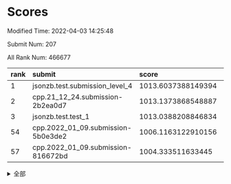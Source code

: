 # Scores

Modified Time: 2022-04-03 14:25:48

Submit Num: 207

All Rank Num: 466677

| rank |               submit               |       score        |       sigma        | pk_num |
| :--- | :--------------------------------- | :----------------- | :----------------- | :----- |
| 1    | jsonzb.test.submission_level_4     | 1013.6037388149394 | 0.813716401005411  | 9018   |
| 2    | cpp.21_12_24.submission-2b2ea0d7   | 1013.1373868548887 | 0.8085903945837553 | 9017   |
| 3    | jsonzb.test.test_1                 | 1013.0388208846834 | 0.797325507548743  | 9012   |
| 54   | cpp.2022_01_09.submission-5b0e3de2 | 1006.1163122910156 | 0.7274172223657268 | 9017   |
| 57   | cpp.2022_01_09.submission-816672bd | 1004.333511633445  | 0.7205035386401689 | 9015   |


<details>
<summary>全部</summary>

| rank |                 submit                 |       score        |       sigma        | pk_num |
| :--- | :------------------------------------- | :----------------- | :----------------- | :----- |
| 1    | jsonzb.test.submission_level_4         | 1013.6037388149394 | 0.813716401005411  | 9018   |
| 2    | cpp.21_12_24.submission-2b2ea0d7       | 1013.1373868548887 | 0.8085903945837553 | 9017   |
| 3    | jsonzb.test.test_1                     | 1013.0388208846834 | 0.797325507548743  | 9012   |
| 4    | gobigger.level_3.submission_level_3_25 | 1011.894484285614  | 0.7866365161947289 | 9022   |
| 5    | gobigger.level_3.submission_level_3_26 | 1011.8146293122983 | 0.7692177730808372 | 9020   |
| 6    | gobigger.level_3.submission_level_3_8  | 1011.2205439782704 | 0.765501521903824  | 9021   |
| 7    | gobigger.level_3.submission_level_3_18 | 1011.006276940069  | 0.7635127732010669 | 9021   |
| 8    | gobigger.level_3.submission_level_3_21 | 1010.8223502205846 | 0.7664109201997755 | 9021   |
| 9    | gobigger.level_3.submission_level_3_0  | 1010.7176669527255 | 0.7603456025141757 | 9014   |
| 10   | gobigger.level_3.submission_level_3_22 | 1010.7052622443241 | 0.7777467075289987 | 9022   |
| 11   | gobigger.level_3.submission_level_3_40 | 1010.5844579271043 | 0.770654753036732  | 9020   |
| 12   | gobigger.level_3.submission_level_3_15 | 1010.576678120089  | 0.7718575051708297 | 9015   |
| 13   | gobigger.level_3.submission_level_3_28 | 1010.5755009728008 | 0.7612524897654227 | 9017   |
| 14   | gobigger.level_3.submission_level_3_5  | 1010.56866712755   | 0.7749468170144058 | 9017   |
| 15   | gobigger.level_3.submission_level_3_35 | 1010.5345880674053 | 0.7534946180261196 | 9020   |
| 16   | gobigger.level_3.submission_level_3_39 | 1010.471102021618  | 0.7392747441210188 | 9014   |
| 17   | gobigger.level_3.submission_level_3_37 | 1010.4368459215963 | 0.7709699393806895 | 9018   |
| 18   | gobigger.level_3.submission_level_3_27 | 1010.3844133894665 | 0.7479342127746493 | 9019   |
| 19   | gobigger.level_3.submission_level_3_38 | 1010.3384481442662 | 0.7573955500703679 | 9016   |
| 20   | gobigger.level_3.submission_level_3_32 | 1010.3352619349773 | 0.7692845234684604 | 9018   |
| 21   | gobigger.level_3.submission_level_3_31 | 1010.2664769885898 | 0.7666413660579714 | 9013   |
| 22   | gobigger.level_3.submission_level_3_4  | 1010.2648187060789 | 0.7608933219558881 | 9018   |
| 23   | gobigger.level_3.submission_level_3_6  | 1010.2361808642596 | 0.7597919087300729 | 9023   |
| 24   | gobigger.level_3.submission_level_3_23 | 1010.2114320666918 | 0.7815711647511547 | 9013   |
| 25   | gobigger.level_3.submission_level_3_12 | 1010.1830318532774 | 0.7435008844160496 | 9018   |
| 26   | gobigger.level_3.submission_level_3_34 | 1010.1422119566896 | 0.7640364401514221 | 9014   |
| 27   | gobigger.level_3.submission_level_3_20 | 1010.0751386350817 | 0.7538962916920536 | 9019   |
| 28   | gobigger.level_3.submission_level_3_42 | 1010.0421893897998 | 0.7465797356270159 | 9021   |
| 29   | gobigger.level_3.submission_level_3_41 | 1010.0260811193042 | 0.7537161997226208 | 9018   |
| 30   | gobigger.level_3.submission_level_3_16 | 1010.0167548951111 | 0.7638581280225839 | 9014   |
| 31   | gobigger.level_3.submission_level_3_11 | 1010.013108976215  | 0.7588196898176316 | 9014   |
| 32   | gobigger.level_3.submission_level_3_46 | 1009.9685520098085 | 0.7283848669756594 | 9015   |
| 33   | gobigger.level_3.submission_level_3_29 | 1009.9114896581865 | 0.7564503014150529 | 9017   |
| 34   | gobigger.level_3.submission_level_3_36 | 1009.8490978651187 | 0.7509577364267352 | 9021   |
| 35   | gobigger.level_3.submission_level_3_17 | 1009.7277939399943 | 0.7548882389187329 | 9021   |
| 36   | gobigger.level_3.submission_level_3_1  | 1009.6709931473886 | 0.7527702956762125 | 9023   |
| 37   | gobigger.level_3.submission_level_3_49 | 1009.6289031360545 | 0.755006692790501  | 9021   |
| 38   | gobigger.level_3.submission_level_3_14 | 1009.6128971247073 | 0.7288249158095684 | 9024   |
| 39   | gobigger.level_3.submission_level_3_47 | 1009.5999784723518 | 0.7816358584931964 | 9019   |
| 40   | gobigger.level_3.submission_level_3_13 | 1009.5338863233904 | 0.7343713538669097 | 9018   |
| 41   | gobigger.level_3.submission_level_3_48 | 1009.4775242520105 | 0.7479998108559741 | 9012   |
| 42   | gobigger.level_3.submission_level_3_30 | 1009.471300289297  | 0.7473213727754519 | 9022   |
| 43   | gobigger.level_3.submission_level_3_43 | 1009.4401543185128 | 0.7383955889827345 | 9019   |
| 44   | gobigger.level_3.submission_level_3_33 | 1009.4348162779623 | 0.7558506193969325 | 9019   |
| 45   | gobigger.level_3.submission_level_3_45 | 1009.396649469701  | 0.7370116953403945 | 9016   |
| 46   | gobigger.level_3.submission_level_3_9  | 1009.3599298092337 | 0.7480830236975315 | 9024   |
| 47   | gobigger.level_3.submission_level_3_10 | 1009.3571684384527 | 0.739689378933933  | 9017   |
| 48   | gobigger.level_3.submission_level_3_19 | 1009.2110380357698 | 0.7556532311529975 | 9018   |
| 49   | gobigger.level_3.submission_level_3_7  | 1009.2071714939224 | 0.7554507463520493 | 9015   |
| 50   | gobigger.level_3.submission_level_3_2  | 1009.1615879381061 | 0.7547168890755487 | 9016   |
| 51   | gobigger.level_3.submission_level_3_3  | 1008.7580952439268 | 0.7533619889236134 | 9019   |
| 52   | gobigger.level_3.submission_level_3_44 | 1008.616085808907  | 0.730762610510392  | 9019   |
| 53   | gobigger.level_3.submission_level_3_24 | 1008.4327561834538 | 0.7393334630646025 | 9018   |
| 54   | cpp.2022_01_09.submission-5b0e3de2     | 1006.1163122910156 | 0.7274172223657268 | 9017   |
| 55   | gobigger.level_1.submission_level_1_44 | 1004.9605674242162 | 0.7166914561726713 | 9020   |
| 56   | gobigger.level_1.submission_level_1_34 | 1004.4199007416003 | 0.7163116704502519 | 9018   |
| 57   | cpp.2022_01_09.submission-816672bd     | 1004.333511633445  | 0.7205035386401689 | 9015   |
| 58   | gobigger.level_1.submission_level_1_19 | 1004.2381283592285 | 0.7217697726873349 | 9022   |
| 59   | gobigger.level_1.submission_level_1_47 | 1004.1643829873933 | 0.71706500580277   | 9023   |
| 60   | gobigger.level_1.submission_level_1_24 | 1004.1440937631239 | 0.7247757404166923 | 9020   |
| 61   | gobigger.level_1.submission_level_1_27 | 1004.1272111973122 | 0.7236716960657836 | 9023   |
| 62   | gobigger.level_1.submission_level_1_12 | 1004.0668833676597 | 0.7212454057917357 | 9020   |
| 63   | gobigger.level_1.submission_level_1_42 | 1003.9876135236756 | 0.7166867912584296 | 9016   |
| 64   | gobigger.level_1.submission_level_1_15 | 1003.9866298018977 | 0.712104967054374  | 9017   |
| 65   | gobigger.level_1.submission_level_1_43 | 1003.9820264794373 | 0.7158442997230087 | 9018   |
| 66   | gobigger.level_1.submission_level_1_33 | 1003.9770825698394 | 0.7200350528607973 | 9017   |
| 67   | gobigger.level_1.submission_level_1_21 | 1003.8619526297471 | 0.7266309245758785 | 9011   |
| 68   | gobigger.level_1.submission_level_1_30 | 1003.814307688982  | 0.7201284240227029 | 9016   |
| 69   | gobigger.level_1.submission_level_1_36 | 1003.8039692136714 | 0.7248958959328994 | 9017   |
| 70   | gobigger.level_1.submission_level_1_10 | 1003.7745924000542 | 0.7155140922449904 | 9012   |
| 71   | gobigger.level_1.submission_level_1_17 | 1003.7560882854339 | 0.7314480540783506 | 9020   |
| 72   | gobigger.level_1.submission_level_1_0  | 1003.7378975678859 | 0.7098960329080456 | 9012   |
| 73   | gobigger.level_1.submission_level_1_13 | 1003.671297914244  | 0.7168921569776375 | 9016   |
| 74   | gobigger.level_1.submission_level_1_46 | 1003.635803229247  | 0.7191473008090448 | 9025   |
| 75   | gobigger.level_1.submission_level_1_11 | 1003.6237118600666 | 0.7144950134560102 | 9020   |
| 76   | gobigger.level_1.submission_level_1_45 | 1003.6165519435215 | 0.723889055705737  | 9023   |
| 77   | gobigger.level_1.submission_level_1_49 | 1003.5741755331478 | 0.7318107112239772 | 9022   |
| 78   | gobigger.level_1.submission_level_1_22 | 1003.5389059686485 | 0.7121253304932678 | 9018   |
| 79   | gobigger.level_1.submission_level_1_14 | 1003.457258859088  | 0.7169344013864558 | 9018   |
| 80   | gobigger.level_1.submission_level_1_26 | 1003.437721654149  | 0.7254344864593509 | 9014   |
| 81   | gobigger.level_1.submission_level_1_9  | 1003.427939804065  | 0.7225941081474617 | 9016   |
| 82   | gobigger.level_1.submission_level_1_20 | 1003.3915994543357 | 0.7148370177217372 | 9012   |
| 83   | gobigger.level_1.submission_level_1_1  | 1003.3218700607528 | 0.7180949767538384 | 9017   |
| 84   | gobigger.level_1.submission_level_1_48 | 1003.3162942500744 | 0.7170803965044634 | 9015   |
| 85   | gobigger.level_1.submission_level_1_16 | 1003.2900272734777 | 0.7173289602882137 | 9019   |
| 86   | gobigger.level_1.submission_level_1_31 | 1003.2849195182424 | 0.7156793527543132 | 9023   |
| 87   | gobigger.level_1.submission_level_1_4  | 1003.1889040540872 | 0.7122326851601929 | 9017   |
| 88   | gobigger.level_1.submission_level_1_35 | 1003.1557355271352 | 0.7232209280128626 | 9014   |
| 89   | gobigger.level_1.submission_level_1_29 | 1003.1058659702417 | 0.7271926106174145 | 9018   |
| 90   | gobigger.level_1.submission_level_1_8  | 1003.084469689878  | 0.7330035590345725 | 9014   |
| 91   | gobigger.level_1.submission_level_1_40 | 1003.0523111862427 | 0.7245511077362327 | 9014   |
| 92   | gobigger.level_1.submission_level_1_32 | 1003.049965655983  | 0.7104599955913496 | 9016   |
| 93   | gobigger.level_1.submission_level_1_28 | 1002.9965104175826 | 0.7230220668688574 | 9014   |
| 94   | gobigger.level_1.submission_level_1_39 | 1002.9750459432971 | 0.7219237182020548 | 9017   |
| 95   | gobigger.level_1.submission_level_1_18 | 1002.8541097967387 | 0.7116234045137367 | 9022   |
| 96   | gobigger.level_1.submission_level_1_7  | 1002.8259801876086 | 0.7240394140394584 | 9021   |
| 97   | gobigger.level_1.submission_level_1_6  | 1002.7183306010132 | 0.7047509255414163 | 9021   |
| 98   | gobigger.level_1.submission_level_1_41 | 1002.6558927685106 | 0.7195726383047822 | 9017   |
| 99   | gobigger.level_1.submission_level_1_23 | 1002.6011392071827 | 0.7127658211483983 | 9017   |
| 100  | gobigger.level_1.submission_level_1_37 | 1002.305954949497  | 0.7078097066028137 | 9021   |
| 101  | gobigger.level_1.submission_level_1_38 | 1002.2593829605879 | 0.7185574345573579 | 9020   |
| 102  | gobigger.level_1.submission_level_1_3  | 1002.0201849790005 | 0.717679041323166  | 9015   |
| 103  | gobigger.level_1.submission_level_1_25 | 1001.9266504043695 | 0.7147793669560757 | 9013   |
| 104  | gobigger.level_1.submission_level_1_5  | 1001.8021259221732 | 0.7139087373210823 | 9017   |
| 105  | gobigger.level_1.submission_level_1_2  | 1001.7132122249299 | 0.7160003210145799 | 9012   |
| 106  | gobigger.random.submission_random_6    | 997.2439863857771  | 0.7183910119928574 | 9016   |
| 107  | gobigger.random.submission_random_38   | 997.055027267502   | 0.7028448657411462 | 9019   |
| 108  | gobigger.random.submission_random_7    | 997.0111810983228  | 0.7000398479010806 | 9016   |
| 109  | gobigger.random.submission_random_22   | 996.9971257623185  | 0.7101336758484766 | 9017   |
| 110  | gobigger.random.submission_random_5    | 996.963325024751   | 0.7094694671275383 | 9018   |
| 111  | gobigger.random.submission_random_30   | 996.9569164902961  | 0.7093850047320795 | 9017   |
| 112  | gobigger.random.submission_random_41   | 996.9288988930733  | 0.7103562526420113 | 9021   |
| 113  | gobigger.random.submission_random_3    | 996.713844865526   | 0.704342809029713  | 9017   |
| 114  | gobigger.random.submission_random_26   | 996.7011240979103  | 0.697538872275026  | 9018   |
| 115  | gobigger.random.submission_random_0    | 996.6742162385707  | 0.7140042086283834 | 9018   |
| 116  | gobigger.random.submission_random_23   | 996.6466150377374  | 0.7077078892894483 | 9015   |
| 117  | gobigger.random.submission_random_9    | 996.6370128286419  | 0.6980028808082627 | 9019   |
| 118  | gobigger.random.submission_random_13   | 996.5965432821944  | 0.7092803611570714 | 9020   |
| 119  | gobigger.random.submission_random_31   | 996.5261371194133  | 0.715615164072765  | 9019   |
| 120  | gobigger.random.submission_random_33   | 996.4527684366357  | 0.7088513622967743 | 9021   |
| 121  | gobigger.random.submission_random_1    | 996.4451462701707  | 0.7094074511424266 | 9018   |
| 122  | gobigger.random.submission_random_24   | 996.4000286862877  | 0.7042996287381701 | 9016   |
| 123  | gobigger.random.submission_random_46   | 996.3856051975935  | 0.6937426702704739 | 9021   |
| 124  | gobigger.random.submission_random_11   | 996.2634160633588  | 0.7195969876142891 | 9014   |
| 125  | gobigger.random.submission_random_19   | 996.1955209389024  | 0.726161126371144  | 9017   |
| 126  | gobigger.random.submission_random_21   | 996.1599245070462  | 0.7049218481581003 | 9016   |
| 127  | gobigger.random.submission_random_36   | 996.0716626613129  | 0.7026116859881547 | 9018   |
| 128  | gobigger.random.submission_random_8    | 996.0205622961095  | 0.7149613194567357 | 9023   |
| 129  | gobigger.random.submission_random_37   | 995.9563002701727  | 0.7128288221054505 | 9016   |
| 130  | gobigger.random.submission_random_43   | 995.9543069453673  | 0.7108069172502348 | 9015   |
| 131  | gobigger.random.submission_random_47   | 995.9261629026253  | 0.7151437077391533 | 9020   |
| 132  | gobigger.random.submission_random_40   | 995.8331274842229  | 0.7143632956366452 | 9019   |
| 133  | gobigger.random.submission_random_45   | 995.7823022495659  | 0.719184097699245  | 9013   |
| 134  | gobigger.random.submission_random_12   | 995.7678526318253  | 0.7085462232020008 | 9018   |
| 135  | gobigger.random.submission_random_48   | 995.7099133921091  | 0.712635460617923  | 9014   |
| 136  | gobigger.random.submission_random_44   | 995.5744393066678  | 0.7126375479466809 | 9016   |
| 137  | gobigger.random.submission_random_29   | 995.5178901756141  | 0.7203705975691878 | 9018   |
| 138  | gobigger.random.submission_random_27   | 995.5094118104819  | 0.7183779105782334 | 9015   |
| 139  | gobigger.random.submission_random_32   | 995.5056982614323  | 0.7082498918709749 | 9017   |
| 140  | gobigger.random.submission_random_20   | 995.4613359452126  | 0.7258888302073674 | 9022   |
| 141  | gobigger.random.submission_random_39   | 995.3909843814906  | 0.715989448169366  | 9018   |
| 142  | gobigger.random.submission_random_2    | 995.3772040804796  | 0.7086389234011935 | 9014   |
| 143  | gobigger.random.submission_random_28   | 995.3604737894758  | 0.7313624255553334 | 9025   |
| 144  | gobigger.random.submission_random_14   | 995.314931770859   | 0.7028581914037989 | 9011   |
| 145  | gobigger.random.submission_random_34   | 995.2849128494935  | 0.7243238071018447 | 9020   |
| 146  | gobigger.random.submission_random_4    | 995.2250177581293  | 0.7195179494797586 | 9015   |
| 147  | gobigger.random.submission_random_10   | 995.1942283330324  | 0.7132579667846773 | 9017   |
| 148  | gobigger.random.submission_random_49   | 995.1490560671906  | 0.7172187332872967 | 9024   |
| 149  | gobigger.random.submission_random_15   | 995.0864118027566  | 0.7106903218592852 | 9011   |
| 150  | gobigger.random.submission_random_25   | 995.0278978559622  | 0.7137576789772754 | 9022   |
| 151  | gobigger.random.submission_random_16   | 994.9219265092001  | 0.7022493136316386 | 9018   |
| 152  | gobigger.random.submission_random_17   | 994.8865952087789  | 0.6989991838102106 | 9018   |
| 153  | gobigger.random.submission_random_35   | 994.8193146006306  | 0.7027974454284519 | 9017   |
| 154  | gobigger.random.submission_random_42   | 994.6174754128095  | 0.7325332875345112 | 9022   |
| 155  | gobigger.random.submission_random_18   | 994.4935396359236  | 0.7381915077271605 | 9022   |
| 156  | gobigger.level_2.submission_level_2_35 | 993.8150821572783  | 0.7445167347213439 | 9017   |
| 157  | gobigger.level_2.submission_level_2_40 | 993.7430191196094  | 0.720606997092075  | 9018   |
| 158  | gobigger.level_2.submission_level_2_49 | 993.3286495396835  | 0.7292086755210073 | 9018   |
| 159  | gobigger.level_2.submission_level_2_27 | 993.1740857166055  | 0.7268009976878791 | 9016   |
| 160  | gobigger.level_2.submission_level_2_36 | 993.1229174340831  | 0.7514270432190376 | 9018   |
| 161  | gobigger.level_2.submission_level_2_9  | 993.1072843174842  | 0.742247733692129  | 9019   |
| 162  | gobigger.level_2.submission_level_2_26 | 993.0019433132157  | 0.7458400794940674 | 9015   |
| 163  | gobigger.level_2.submission_level_2_48 | 992.9618166548715  | 0.7445351164687133 | 9021   |
| 164  | gobigger.level_2.submission_level_2_15 | 992.9460841661764  | 0.7331792798803928 | 9020   |
| 165  | gobigger.level_2.submission_level_2_46 | 992.8911039520289  | 0.745695469105319  | 9018   |
| 166  | gobigger.level_2.submission_level_2_5  | 992.8237463439262  | 0.7235150370828082 | 9014   |
| 167  | gobigger.level_2.submission_level_2_21 | 992.7987533741523  | 0.7335482326335716 | 9020   |
| 168  | gobigger.level_2.submission_level_2_31 | 992.73855031406    | 0.7389773939933888 | 9018   |
| 169  | gobigger.level_2.submission_level_2_42 | 992.6840389361923  | 0.7380791878177758 | 9016   |
| 170  | gobigger.level_2.submission_level_2_43 | 992.575946231824   | 0.7597110355662477 | 9025   |
| 171  | gobigger.level_2.submission_level_2_47 | 992.456174709922   | 0.7365917762039303 | 9018   |
| 172  | gobigger.level_2.submission_level_2_16 | 992.450982623065   | 0.7441097126131667 | 9017   |
| 173  | gobigger.level_2.submission_level_2_29 | 992.450186932533   | 0.7548480422376974 | 9016   |
| 174  | gobigger.level_2.submission_level_2_45 | 992.4399575125823  | 0.7449353871250188 | 9014   |
| 175  | gobigger.level_2.submission_level_2_41 | 992.430749271658   | 0.734979342958543  | 9023   |
| 176  | gobigger.level_2.submission_level_2_44 | 992.3979590725392  | 0.7451277655078375 | 9020   |
| 177  | gobigger.level_2.submission_level_2_25 | 992.3819997295503  | 0.7288330652868398 | 9020   |
| 178  | gobigger.level_2.submission_level_2_18 | 992.3511086550677  | 0.7523135750540146 | 9017   |
| 179  | gobigger.level_2.submission_level_2_20 | 992.3307082960497  | 0.7426377049266125 | 9019   |
| 180  | gobigger.level_2.submission_level_2_30 | 992.2608487048238  | 0.7331771590820092 | 9022   |
| 181  | gobigger.level_2.submission_level_2_10 | 992.1995872635914  | 0.7501227952787278 | 9016   |
| 182  | gobigger.level_2.submission_level_2_38 | 992.1584853068521  | 0.7522587668717889 | 9017   |
| 183  | gobigger.level_2.submission_level_2_33 | 992.0862094636757  | 0.7433832228221088 | 9018   |
| 184  | gobigger.level_2.submission_level_2_2  | 991.998478915635   | 0.7347623954875094 | 9022   |
| 185  | gobigger.level_2.submission_level_2_0  | 991.9927137893458  | 0.7602284555617582 | 9020   |
| 186  | gobigger.level_2.submission_level_2_1  | 991.9676646066284  | 0.7440353617813674 | 9019   |
| 187  | gobigger.level_2.submission_level_2_28 | 991.9448582766377  | 0.7539339470223212 | 9014   |
| 188  | gobigger.level_2.submission_level_2_22 | 991.8676427591735  | 0.7366191738580548 | 9017   |
| 189  | gobigger.level_2.submission_level_2_19 | 991.7727597934577  | 0.7391715611555554 | 9018   |
| 190  | gobigger.level_2.submission_level_2_23 | 991.7160902121664  | 0.749578482497553  | 9022   |
| 191  | gobigger.level_2.submission_level_2_14 | 991.6576272144821  | 0.7515316652952237 | 9008   |
| 192  | gobigger.level_2.submission_level_2_6  | 991.6298026964162  | 0.7559084085326573 | 9022   |
| 193  | gobigger.level_2.submission_level_2_32 | 991.5582336060712  | 0.752410145953059  | 9020   |
| 194  | gobigger.level_2.submission_level_2_12 | 991.508549219473   | 0.7541858602273181 | 9018   |
| 195  | gobigger.level_2.submission_level_2_7  | 991.4015771755994  | 0.7427545109950058 | 9018   |
| 196  | gobigger.level_2.submission_level_2_13 | 991.2078493078467  | 0.7607743898348379 | 9018   |
| 197  | gobigger.level_2.submission_level_2_37 | 991.1145659250933  | 0.734408915534223  | 9022   |
| 198  | gobigger.level_2.submission_level_2_11 | 991.1042465244868  | 0.7449862883912353 | 9021   |
| 199  | gobigger.level_2.submission_level_2_17 | 990.9278990932299  | 0.7664407356228685 | 9016   |
| 200  | gobigger.level_2.submission_level_2_3  | 990.7343946681622  | 0.7594133522163408 | 9017   |
| 201  | gobigger.level_2.submission_level_2_24 | 990.656863308594   | 0.7519542980554753 | 9018   |
| 202  | gobigger.level_2.submission_level_2_4  | 990.6232331544899  | 0.7649196070847306 | 9019   |
| 203  | gobigger.level_2.submission_level_2_8  | 990.5489076536827  | 0.7463775729459209 | 9018   |
| 204  | gobigger.level_2.submission_level_2_39 | 990.446094540572   | 0.7577440695561393 | 9018   |
| 205  | gobigger.level_2.submission_level_2_34 | 989.9384840801875  | 0.7517425188829747 | 9018   |
| 206  | gobigger.none.submission_none_1        | 980.4828143867624  | 1.4451925515899615 | 9015   |
| 207  | gobigger.none.submission_none_0        | 976.9979903136671  | 1.3595522501125308 | 9020   |

</details>